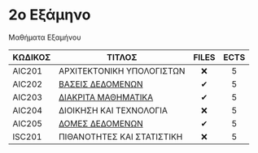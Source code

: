 # 2ο Εξάμηνο 

Μαθήματα Εξαμήνου

| ΚΩΔΙΚΟΣ | ΤΙΤΛΟΣ                                          | FILES | ECTS |
| ------- | ----------------------------------------------- | :---: | :--: |
| AIC201  | ΑΡΧΙΤΕΚΤΟΝΙΚΗ ΥΠΟΛΟΓΙΣΤΩΝ                       |  ❌   |  5   |
| AIC202  | [ΒΑΣΕΙΣ ΔΕΔΟΜΕΝΩΝ](/Semester2/Databases)        |   ✔   |  5   |
| AIC203  | [ΔΙΑΚΡΙΤΑ ΜΑΘΗΜΑΤΙΚΑ](/Semester2/Discrete%20Mathematics)                             |  ✔   |  5   |
| AIC204  | ΔΙΟΙΚΗΣΗ ΚΑΙ ΤΕΧΝΟΛΟΓΙΑ                         |  ❌   |  5   |
| AIC205  | [ΔΟΜΕΣ ΔΕΔΟΜΕΝΩΝ](/Semester2/Data%20Structures) |   ✔   |  5   |
| ISC201  | ΠΙΘΑΝΟΤΗΤΕΣ ΚΑΙ ΣΤΑΤΙΣΤΙΚΗ                      |  ❌   |  5   |
